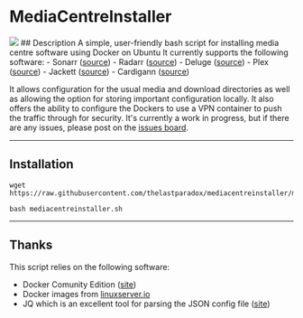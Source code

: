 # MediaCentreInstaller
<img src="https://travis-ci.org/thelastparadox/mediacentreinstaller.svg?branch=master" />
## Description
A simple, user-friendly bash script for installing media centre software using Docker on Ubuntu
It currently supports the following software:
- Sonarr (<a href="https://github.com/linuxserver/docker-sonarr">source</a>)
- Radarr (<a href="https://github.com/linuxserver/docker-radarr">source</a>)
- Deluge (<a href="https://github.com/linuxserver/docker-deluge">source</a>)
- Plex (<a href="https://github.com/linuxserver/docker-plex">source</a>)
- Jackett (<a href="https://github.com/linuxserver/docker-jackett">source</a>)
- Cardigann (<a href="https://github.com/linuxserver/docker-cardigann">source</a>)

It allows configuration for the usual media and download directories as well as allowing the option for storing important configuration locally.
It also offers the ability to configure the Dockers to use a VPN container to push the traffic through for security.
It's currently a work in progress, but if there are any issues, please post on the <a href="https://github.com/thelastparadox/mediacentreinstaller/issues">issues board</a>.

---

## Installation
```
wget https://raw.githubusercontent.com/thelastparadox/mediacentreinstaller/master/mediacentreinstaller.sh 

bash mediacentreinstaller.sh
```

---

## Thanks

This script relies on the following software:
- Docker Comunity Edition (<a href="https://www.docker.com/">site</a>)
- Docker images from <a href="https://linuxserver.io">linuxserver.io</a>
- JQ which is an excellent tool for parsing the JSON config file (<a href="https://stedolan.github.io/jq/">site</a>)

